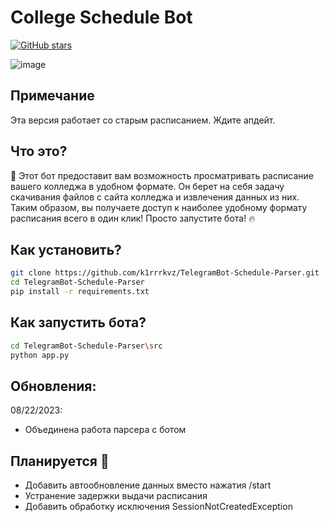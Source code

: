 # College Schedule Bot

[![GitHub stars](https://img.shields.io/github/stars/k1rrrkvz/TelegramBot-Schedule-Parser?style=flat-square)](https://github.com/k1rrrkvz/TelegramBot-Schedule-Parser/stargazers)

![image](https://github.com/k1rrrkvz/TelegramBot-Schedule-Parser/assets/126238623/d45eb356-7861-4c7a-84c4-e749e5360f8e)

## Примечание
Эта версия работает со старым расписанием. Ждите апдейт.

## Что это?
🤖 Этот бот предоставит вам возможность просматривать расписание вашего колледжа в удобном формате. Он берет на себя задачу скачивания файлов с сайта колледжа и извлечения данных из них. Таким образом, вы получаете доступ к наиболее удобному формату расписания всего в один клик! Просто запустите бота! 🔥

## Как установить?

```bash
git clone https://github.com/k1rrrkvz/TelegramBot-Schedule-Parser.git
cd TelegramBot-Schedule-Parser
pip install -r requirements.txt
```

## Как запустить бота?

```bash
cd TelegramBot-Schedule-Parser\src
python app.py
```

## Обновления:
 08/22/2023:
 - Объединена работа парсера с ботом

## Планируется 📝
 - Добавить автообновление данных вместо нажатия /start
 - Устранение задержки выдачи расписания
 - Добавить обработку исключения SessionNotCreatedException



